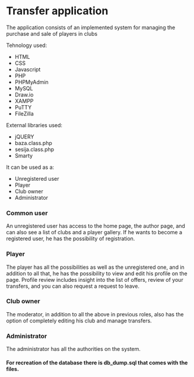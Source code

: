 # Transfer application
The application consists of an implemented system for managing the purchase and sale of players in clubs

Tehnology used:
 * HTML
 * CSS
 * Javascript
 * PHP
 * PHPMyAdmin
 * MySQL
 * Draw.io
 * XAMPP
 * PuTTY
 * FileZilla

External libraries used:
 * jQUERY
 * baza.class.php
 * sesija.class.php
 * Smarty 

It can be used as a: 
* Unregistered user
* Player 
* Club owner
* Administrator

### Common user

An unregistered user has access to the home page, the author page, and can also see a list of clubs and a player gallery.
If he wants to become a registered user, he has the possibility of registration.

### Player

The player has all the possibilities as well as the unregistered one, and in addition to all that, he has the possibility to view and edit his profile on the page.
Profile review includes insight into the list of offers, review of your transfers, and you can also request a request to leave.

### Club owner

The moderator, in addition to all the above in previous roles, also has the option of completely editing his club and manage transfers.

### Administrator

The administrator has all the authorities on the system.

#### For recreation of the database there is db_dump.sql that comes with the files.
